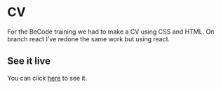 # CV

For the BeCode training we had to make a CV using CSS and HTML. On branch react I've redone the same work but using react.

## See it live

You can click [here](https://louisevst.github.io/CV/) to see it.

